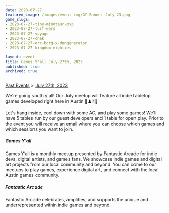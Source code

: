 ```yaml
---
date: 2023-07-27
featured_image: /images/event-img/GY-Banner-July-23.png
game_slugs:
- 2023-07-27-tiny-minotaur-pvp
- 2023-07-27-turf-wars
- 2023-07-27-voyage
- 2023-07-27-chek
- 2023-07-27-orc-borg-x-dungenerator
- 2023-07-27-kingdom-eighties

layout: event
title: Games Y'all July 27th, 2023
published: true
archived: true
---
```


[Past Events](../html/events.html) > [July 27th, 2023](event-july-2023.html)

We're going south y'all! Our July meetup will feature all indie tabletop games developed right here in Austin 🎲♟️🃏🧩
  
Let's hang inside, cool down with some AC, and play some games! We'll have 5 tables run by our guest developers and 1 table for open play. Prior to the event you will receive an email where you can choose which games and which sessions you want to join.

##### Games Y'all

Games Y’all is a monthly meetup presented by Fantastic Arcade for indie devs, digital artists, and games fans. We showcase indie games and digital art projects from our local community and beyond. You can come to our meetups to play games, experience digital art, and connect with the local Austin games community.

##### Fantastic Arcade

Fantastic Arcade celebrates, amplifies, and supports the unique and underrepresented within indie games and beyond.
